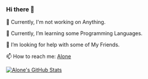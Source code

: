 ### Hi there 👋

🔭 Currently, I'm not working on Anything.

🌱 Currently, I’m learning some Programming Languages.

🤔 I’m looking for help with some of My Friends.

📫 How to reach me: [Alone](https://t.me/Alone215)

[![Alone's GitHub Stats](https://github-readme-stats.vercel.app/api?username=rameshchatarji&count_private=true&include_all_commits=true&show_icons=false&bg_color=30,141E30,243B55&title_color=fff&text_color=fff)](https://github.com/rameshchatarji)  
